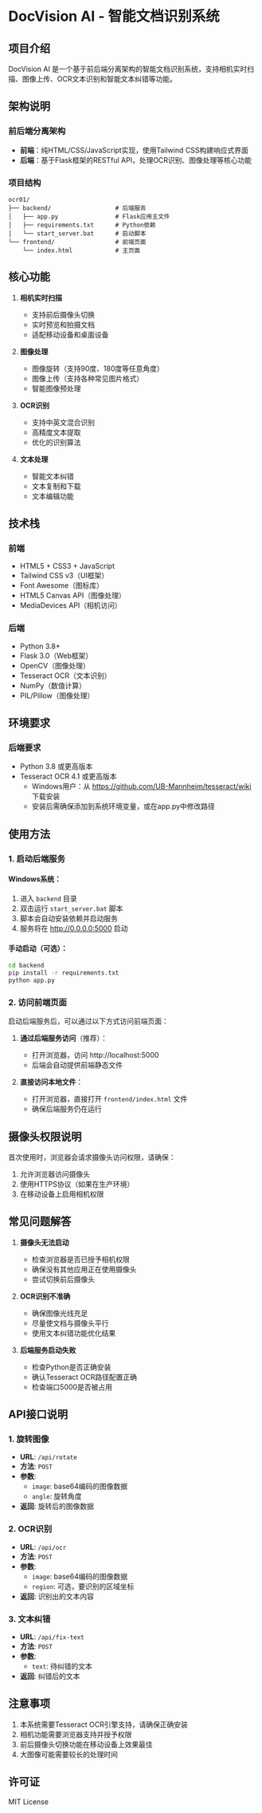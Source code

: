 # DocVision AI - 智能文档识别系统

## 项目介绍
DocVision AI 是一个基于前后端分离架构的智能文档识别系统，支持相机实时扫描、图像上传、OCR文本识别和智能文本纠错等功能。

## 架构说明

### 前后端分离架构
- **前端**：纯HTML/CSS/JavaScript实现，使用Tailwind CSS构建响应式界面
- **后端**：基于Flask框架的RESTful API，处理OCR识别、图像处理等核心功能

### 项目结构
```
ocr01/
├── backend/                  # 后端服务
│   ├── app.py                # Flask应用主文件
│   ├── requirements.txt      # Python依赖
│   └── start_server.bat      # 启动脚本
└── frontend/                 # 前端页面
    └── index.html            # 主页面
```

## 核心功能

1. **相机实时扫描**
   - 支持前后摄像头切换
   - 实时预览和拍摄文档
   - 适配移动设备和桌面设备

2. **图像处理**
   - 图像旋转（支持90度、180度等任意角度）
   - 图像上传（支持各种常见图片格式）
   - 智能图像预处理

3. **OCR识别**
   - 支持中英文混合识别
   - 高精度文本提取
   - 优化的识别算法

4. **文本处理**
   - 智能文本纠错
   - 文本复制和下载
   - 文本编辑功能

## 技术栈

### 前端
- HTML5 + CSS3 + JavaScript
- Tailwind CSS v3（UI框架）
- Font Awesome（图标库）
- HTML5 Canvas API（图像处理）
- MediaDevices API（相机访问）

### 后端
- Python 3.8+
- Flask 3.0（Web框架）
- OpenCV（图像处理）
- Tesseract OCR（文本识别）
- NumPy（数值计算）
- PIL/Pillow（图像处理）

## 环境要求

### 后端要求
- Python 3.8 或更高版本
- Tesseract OCR 4.1 或更高版本
  - Windows用户：从 https://github.com/UB-Mannheim/tesseract/wiki 下载安装
  - 安装后需确保添加到系统环境变量，或在app.py中修改路径

## 使用方法

### 1. 启动后端服务

#### Windows系统：
1. 进入 `backend` 目录
2. 双击运行 `start_server.bat` 脚本
3. 脚本会自动安装依赖并启动服务
4. 服务将在 http://0.0.0.0:5000 启动

#### 手动启动（可选）：
```bash
cd backend
pip install -r requirements.txt
python app.py
```

### 2. 访问前端页面

启动后端服务后，可以通过以下方式访问前端页面：

1. **通过后端服务访问**（推荐）：
   - 打开浏览器，访问 http://localhost:5000
   - 后端会自动提供前端静态文件

2. **直接访问本地文件**：
   - 打开浏览器，直接打开 `frontend/index.html` 文件
   - 确保后端服务仍在运行

## 摄像头权限说明

首次使用时，浏览器会请求摄像头访问权限，请确保：

1. 允许浏览器访问摄像头
2. 使用HTTPS协议（如果在生产环境）
3. 在移动设备上启用相机权限

## 常见问题解答

1. **摄像头无法启动**
   - 检查浏览器是否已授予相机权限
   - 确保没有其他应用正在使用摄像头
   - 尝试切换前后摄像头

2. **OCR识别不准确**
   - 确保图像光线充足
   - 尽量使文档与摄像头平行
   - 使用文本纠错功能优化结果

3. **后端服务启动失败**
   - 检查Python是否正确安装
   - 确认Tesseract OCR路径配置正确
   - 检查端口5000是否被占用

## API接口说明

### 1. 旋转图像
- **URL**: `/api/rotate`
- **方法**: `POST`
- **参数**: 
  - `image`: base64编码的图像数据
  - `angle`: 旋转角度
- **返回**: 旋转后的图像数据

### 2. OCR识别
- **URL**: `/api/ocr`
- **方法**: `POST`
- **参数**: 
  - `image`: base64编码的图像数据
  - `region`: 可选，要识别的区域坐标
- **返回**: 识别出的文本内容

### 3. 文本纠错
- **URL**: `/api/fix-text`
- **方法**: `POST`
- **参数**: 
  - `text`: 待纠错的文本
- **返回**: 纠错后的文本

## 注意事项

1. 本系统需要Tesseract OCR引擎支持，请确保正确安装
2. 相机功能需要浏览器支持并授予权限
3. 前后摄像头切换功能在移动设备上效果最佳
4. 大图像可能需要较长的处理时间

## 许可证

MIT License
